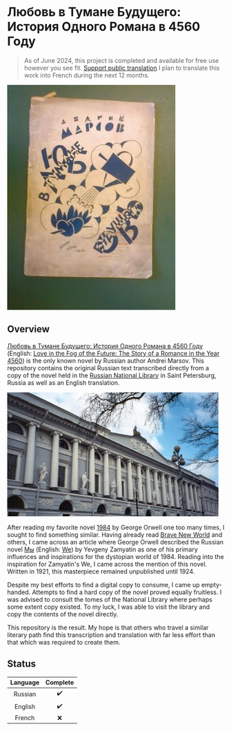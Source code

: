 # Любовь в Тумане Будущего: История Одного Романа в 4560 Году

> As of June 2024, this project is completed and available for free use however you see fit. [Support public translation](https://www.buymeacoffee.com/nevskycollective)
> I plan to translate this work into French during the next 12 months.

![](./images/cover.png)

## Overview

[Любовь в Тумане Будущего: История Одного Романа в 4560 Году](https://ru.wikipedia.org/wiki/%D0%9B%D1%8E%D0%B1%D0%BE%D0%B2%D1%8C_%D0%B2_%D1%82%D1%83%D0%BC%D0%B0%D0%BD%D0%B5_%D0%B1%D1%83%D0%B4%D1%83%D1%89%D0%B5%D0%B3%D0%BE) (English: [Love in the Fog of the Future: The Story of a Romance in the Year 4560](https://en.wikipedia.org/wiki/Love_in_the_Fog_of_the_Future)) is the only known novel by Russian author Andrei Marsov. This repository contains the original Russian text transcribed directly from a copy of the novel held in the [Russian National Library](http://nlr.ru/) in Saint Petersburg, Russia as well as an English translation.

![](./images/russian-library.png)

After reading my favorite novel [1984](https://en.wikipedia.org/wiki/Nineteen_Eighty-Four) by George Orwell one too many times, I sought to find something similar. Having already read [Brave New World](https://en.wikipedia.org/wiki/Brave_New_World) and others, I came across an article where George Orwell described the Russian novel [Мы](https://ru.wikipedia.org/wiki/%D0%9C%D1%8B_(%D1%80%D0%BE%D0%BC%D0%B0%D0%BD)) (English: [We](https://en.wikipedia.org/wiki/We_(novel))) by Yevgeny Zamyatin as one of his primary influences and inspirations for the dystopian world of 1984. Reading into the inspiration for Zamyatin's We, I came across the mention of this novel. Written in 1921, this masterpiece remained unpublished until 1924.

Despite my best efforts to find a digital copy to consume, I came up empty-handed. Attempts to find a hard copy of the novel proved equally fruitless. I was advised to consult the tomes of the National Library where perhaps some extent copy existed. To my luck, I was able to visit the library and copy the contents of the novel directly.

This repository is the result. My hope is that others who travel a similar literary path find this transcription and translation with far less effort than that which was required to create them.

## Status

Language | Complete
:--:|:--:
Russian | :heavy_check_mark:
English | :heavy_check_mark:
French | :x:
